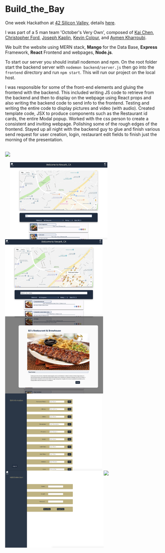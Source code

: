 # Build_the_Bay

One week Hackathon at [42 Silicon Valley](https://www.42.us.org/), details [here](https://www.42.us.org/42-hosts-first-build-the-bay-hackathon/).

I was part of a 5 man team 'October's Very Own', composed of [Kai Chen](https://github.com/yakuseishou),  [Christopher Ford](https://github.com/Chris7Ford), [Joseph Kaplin](https://github.com/jkaplin), [Kevin Colour](https://github.com/MrColour), and [Aymen Kharroubi](https://github.com/akharrou).

We built the website using MERN stack, **Mango** for the Data Base, **Express** Framework, **React** Frontend and webpages, **Node.js**.

To start our server you should install nodemon and npm. On the root folder start the backend server with `nodemon backend/server.js` then go into the `frontend` directory and run `npm start`. This will run our project on the local host.

I was responsible for some of the front-end elements and gluing the frontend with the backend. This included
writing JS code to retrieve from the backend and then to display on the webpage using React props and also writing the backend code
to send info to the frontend. Testing and writing the entire code to display pictures and video (with audio). Created template code,
JSX to produce components such as the Restaurant id cards, the entire Modal popup. Worked with the css person to create
a consistent and inviting webpage. Polishing some of the rough edges of the frontend. Stayed up all night with the backend guy
to glue and finish various send request for user creation, login, restaurant edit fields to finish just the morning of the presentation.

<br>
<img align="left" height="250" src="https://github.com/MrColour/Build_the_Bay/blob/master/resources/screen_shot_2019-04-12_at_10.59.15_am.png" />
<br>
<br>
<img align="left" height="250" src="https://github.com/MrColour/Build_the_Bay/blob/master/resources/screen_shot_2019-04-12_at_11.03.49_am.png" />
<br>
<br>
<img align="left" height="250" src="https://github.com/MrColour/Build_the_Bay/blob/master/resources/screen_shot_2019-04-12_at_11.05.46_am.png" />
<br>
<br>
<img align="left" height="250" src="https://github.com/MrColour/Build_the_Bay/blob/master/resources/screen_shot_2019-04-12_at_11.06.39_am.png" />
<br>
<br>
<img align="left" height="250" src="https://github.com/MrColour/Build_the_Bay/blob/master/resources/screen_shot_2019-04-12_at_11.01.30_am.png" />
<br>
<br>
<img align="left" height="250" src="https://github.com/MrColour/Build_the_Bay/blob/master/resources/screen_shot_2019-04-12_at_10.59.44_am.png" />
<br>
<br>
<img align="left" height="250" src="https://github.com/MrColour/Build_the_Bay/blob/master/resources/screen_shot_2019-04-12_at_10.59.15_am.png" />
<br>